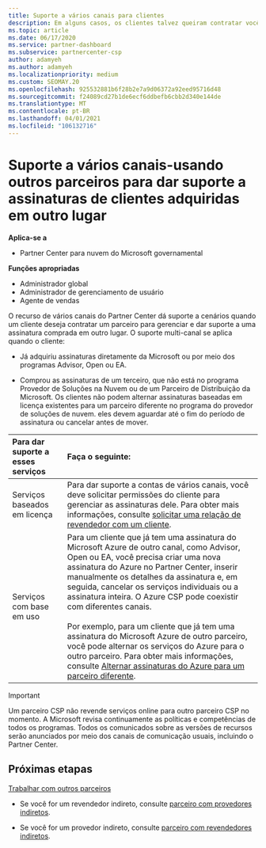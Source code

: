 ```yaml
---
title: Suporte a vários canais para clientes
description: Em alguns casos, os clientes talvez queiram contratar você para provisionar e dar suporte a uma assinatura comprada em outro lugar.
ms.topic: article
ms.date: 06/17/2020
ms.service: partner-dashboard
ms.subservice: partnercenter-csp
author: adamyeh
ms.author: adamyeh
ms.localizationpriority: medium
ms.custom: SEOMAY.20
ms.openlocfilehash: 925532881b6f28b2e7a9d06372a92eed95716d48
ms.sourcegitcommit: f24089cd27b1de6ecf6ddbefb6cbb2d340e144de
ms.translationtype: MT
ms.contentlocale: pt-BR
ms.lasthandoff: 04/01/2021
ms.locfileid: "106132716"
---
```

# <a name="multi-channel-support---using-other-partners-to-support-customer-subscriptions-purchased-elsewhere"></a>Suporte a vários canais-usando outros parceiros para dar suporte a assinaturas de clientes adquiridas em outro lugar

**Aplica-se a**

- Partner Center para nuvem do Microsoft governamental

**Funções apropriadas**

- Administrador global
- Administrador de gerenciamento de usuário
- Agente de vendas

O recurso de vários canais do Partner Center dá suporte a cenários quando um cliente deseja contratar um parceiro para gerenciar e dar suporte a uma assinatura comprada em outro lugar. O suporte multi-canal se aplica quando o cliente:

- Já adquiriu assinaturas diretamente da Microsoft ou por meio dos programas Advisor, Open ou EA.

- Comprou as assinaturas de um terceiro, que não está no programa Provedor de Soluções na Nuvem ou de um Parceiro de Distribuição da Microsoft. Os clientes não podem alternar assinaturas baseadas em licença existentes para um parceiro diferente no programa do provedor de soluções de nuvem. eles devem aguardar até o fim do período de assinatura ou cancelar antes de mover.

|Para dar suporte a esses serviços  | Faça o seguinte: |
|:---------|:---------|
|Serviços baseados em licença    | Para dar suporte a contas de vários canais, você deve solicitar permissões do cliente para gerenciar as assinaturas dele. Para obter mais informações, consulte [solicitar uma relação de revendedor com um cliente](request-a-relationship-with-a-customer.md).   |
|Serviços com base em uso     |  Para um cliente que já tem uma assinatura do Microsoft Azure de outro canal, como Advisor, Open ou EA, você precisa criar uma nova assinatura do Azure no Partner Center, inserir manualmente os detalhes da assinatura e, em seguida, cancelar os serviços individuais ou a assinatura inteira. O Azure CSP pode coexistir com diferentes canais.<br/><br/> Por exemplo, para um cliente que já tem uma assinatura do Microsoft Azure de outro parceiro, você pode alternar os serviços do Azure para o outro parceiro.  Para obter mais informações, consulte [Alternar assinaturas do Azure para um parceiro diferente](switch-azure-subscriptions-to-a-different-partner.md). |

> [!IMPORTANT]  
> Um parceiro CSP não revende serviços online para outro parceiro CSP no momento. A Microsoft revisa continuamente as políticas e competências de todos os programas. Todos os comunicados sobre as versões de recursos serão anunciados por meio dos canais de comunicação usuais, incluindo o Partner Center.

## <a name="next-steps"></a>Próximas etapas

[Trabalhar com outros parceiros](work-with-other-partners.md)

- Se você for um revendedor indireto, consulte [parceiro com provedores indiretos](indirect-reseller-tasks-in-partner-center.md).

- Se você for um provedor indireto, consulte [parceiro com revendedores indiretos](indirect-provider-tasks-in-partner-center.md).
